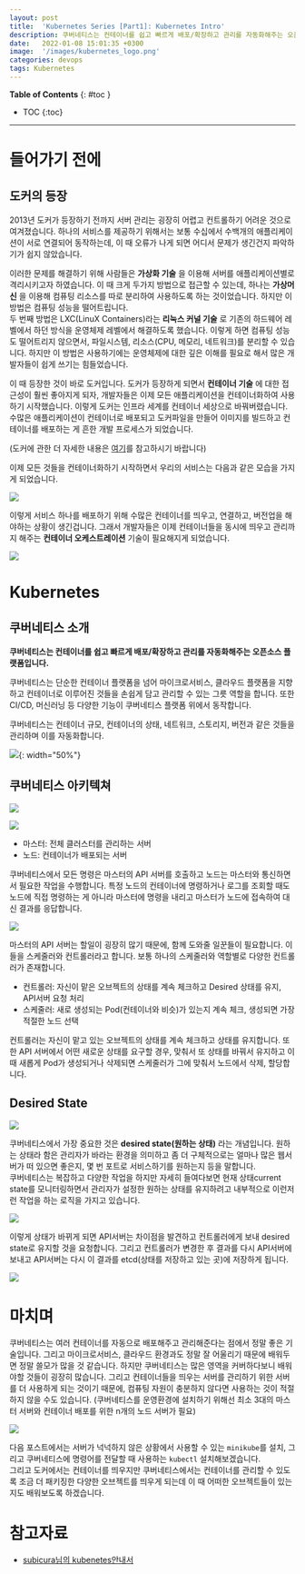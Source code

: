 ```yaml
---
layout: post
title:  'Kubernetes Series [Part1]: Kubernetes Intro'
description: 쿠버네티스는 컨테이너를 쉽고 빠르게 배포/확장하고 관리를 자동화해주는 오픈소스 플랫폼입니다.  
date:   2022-01-08 15:01:35 +0300
image:  '/images/kubernetes_logo.png'
categories: devops
tags: Kubernetes
---
```


**Table of Contents**
{: #toc }
*  TOC
{:toc}

---

# 들어가기 전에

## 도커의 등장
2013년 도커가 등장하기 전까지 서버 관리는 굉장히 어렵고 컨트롤하기 어려운 것으로 여겨졌습니다. 하나의 서비스를 제공하기 위해서는 보통 수십에서 수백개의 애플리케이션이 서로 연결되어 동작하는데, 이 때 오류가 나게 되면 어디서 문제가 생긴건지 파악하기가 쉽지 않았습니다.  

이러한 문제를 해결하기 위해 사람들은 __가상화 기술__ 을 이용해 서버를 애플리케이션별로 격리시키고자 하였습니다. 이 때 크게 두가지 방법으로 접근할 수 있는데, 하나는 __가상머신__ 을 이용해 컴퓨팅 리소스를 따로 분리하여 사용하도록 하는 것이었습니다. 하지만 이 방법은 컴퓨팅 성능을 떨어트립니다.  
두 번째 방법은 LXC(LinuX Containers)라는 __리눅스 커널 기술__ 로 기존의 하드웨어 레벨에서 하던 방식을 운영체제 레벨에서 해결하도록 했습니다. 이렇게 하면 컴퓨팅 성능도 떨어트리지 않으면서, 파일시스템, 리소스(CPU, 메모리, 네트워크)를 분리할 수 있습니다. 하지만 이 방법은 사용하기에는 운영체제에 대한 깊은 이해를 필요로 해서 많은 개발자들이 쉽게 쓰기는 힘들었습니다.  

이 때 등장한 것이 바로 도커입니다. 도커가 등장하게 되면서 __컨테이너 기술__ 에 대한 접근성이 훨씬 좋아지게 되자, 개발자들은 이제 모든 애플리케이션을 컨테이너화하여 사용하기 시작했습니다. 이렇게 도커는 인프라 세계를 컨테이너 세상으로 바꿔버렸습니다. 수많은 애플리케이션이 컨테이너로 배포되고 도커파일을 만들어 이미지를 빌드하고 컨테이너를 배포하는 게 흔한 개발 프로세스가 되었습니다.  

(도커에 관한 더 자세한 내용은 [여기]()를 참고하시기 바랍니다)

이제 모든 것들을 컨테이너화하기 시작하면서 우리의 서비스는 다음과 같은 모습을 가지게 되었습니다.  

![](/images/kube_1.png)  

이렇게 서비스 하나를 배포하기 위해 수많은 컨테이너를 띄우고, 연결하고, 버전업을 해야하는 상황이 생긴겁니다. 그래서 개발자들은 이제 컨테이너들을 동시에 띄우고 관리까지 해주는 __컨테이너 오케스트레이션__ 기술이 필요해지게 되었습니다.  

![](/images/kube_2.png) 

# Kubernetes

## 쿠버네티스 소개

__쿠버네티스는 컨테이너를 쉽고 빠르게 배포/확장하고 관리를 자동화해주는 오픈소스 플랫폼입니다.__  

쿠버네티스는 단순한 컨테이너 플랫폼을 넘어 마이크로서비스, 클라우드 플랫폼을 지향하고 컨테이너로 이루어진 것들을 손쉽게 담고 관리할 수 있는 그릇 역할을 합니다. 또한 CI/CD, 머신러닝 등 다양한 기능이 쿠버네티스 플랫폼 위에서 동작합니다.  

쿠버네티스는 컨테이너 규모, 컨테이너의 상태, 네트워크, 스토리지, 버전과 같은 것들을 관리하며 이를 자동화합니다.  

![](/images/kube_3.png){: width="50%"}

## 쿠버네티스 아키텍쳐  

![](/images/kube_23.svg)  

![](/images/kube_5.png) 

- 마스터: 전체 클러스터를 관리하는 서버
- 노드: 컨테이너가 배포되는 서버

쿠버네티스에서 모든 명령은 마스터의 API 서버를 호출하고 노드는 마스터와 통신하면서 필요한 작업을 수행합니다. 특정 노드의 컨테이너에 명령하거나 로그를 조회할 때도 노드에 직접 명령하는 게 아니라 마스터에 명령을 내리고 마스터가 노드에 접속하여 대신 결과를 응답합니다.  

![](/images/kube_4.png)  

마스터의 API 서버는 할일이 굉장히 많기 때문에, 함께 도와줄 일꾼들이 필요합니다. 이들을 스케줄러와 컨트롤러라고 합니다. 보통 하나의 스케줄러와 역할별로 다양한 컨트롤러가 존재합니다.  

- 컨트롤러: 자신이 맡은 오브젝트의 상태를 계속 체크하고 Desired 상태를 유지, API서버 요청 처리
- 스케줄러: 새로 생성되는 Pod(컨테이너와 비슷)가 있는지 계속 체크, 생성되면 가장 적절한 노드 선택

컨트롤러는 자신이 맡고 있는 오브젝트의 상태를 계속 체크하고 상태를 유지합니다. 또한 API 서버에서 어떤 새로운 상태를 요구할 경우, 맞춰서 또 상태를 바꿔서 유지하고 이 때 새롭게 Pod가 생성되거나 삭제되면 스케줄러가 그에 맞춰서 노드에서 삭제, 할당합니다.   

## Desired State

![](/images/kube_6.png)

쿠버네티스에서 가장 중요한 것은 __desired state(원하는 상태)__ 라는 개념입니다. 원하는 상태라 함은 관리자가 바라는 환경을 의미하고 좀 더 구체적으로는 얼마나 많은 웹서버가 떠 있으면 좋은지, 몇 번 포트로 서비스하기를 원하는지 등을 말합니다.  
쿠버네티스는 복잡하고 다양한 작업을 하지만 자세히 들여다보면 현재 상태current state를 모니터링하면서 관리자가 설정한 원하는 상태를 유지하려고 내부적으로 이런저런 작업을 하는 로직을 가지고 있습니다.  

![](/images/kube_7.png)

이렇게 상태가 바뀌게 되면 API서버는 차이점을 발견하고 컨트롤러에게 보내 desired state로 유지할 것을 요청합니다. 그리고 컨트롤러가 변경한 후 결과를 다시 API서버에 보내고 API서버는 다시 이 결과를 etcd(상태를 저장하고 있는 곳)에 저장하게 됩니다.  

![](/images/kube_8.png)

# 마치며

쿠버네티스는 여러 컨테이너를 자동으로 배포해주고 관리해준다는 점에서 정말 좋은 기술입니다. 그리고 마이크로서비스, 클라우드 환경과도 정말 잘 어울리기 때문에 배워두면 정말 쓸모가 많을 것 같습니다. 하지만 쿠버네티스는 많은 영역을 커버하다보니 배워야할 것들이 굉장히 많습니다. 그리고 컨테이너들을 띄우는 서버를 관리하기 위한 서버를 더 사용하게 되는 것이기 때문에, 컴퓨팅 자원이 충분하지 않다면 사용하는 것이 적절하지 않을 수도 있습니다. (쿠버네티스를 운영환경에 설치하기 위해선 최소 3대의 마스터 서버와 컨테이너 배포를 위한 n개의 노드 서버가 필요)

![](/images/kube_9.png)  

다음 포스트에서는 서버가 넉넉하지 않은 상황에서 사용할 수 있는 `minikube`를 설치, 그리고 쿠버네티스에 명령어를 전달할 때 사용하는 `kubectl` 설치해보겠습니다.  
그리고 도커에서는 컨테이너를 띄우지만 쿠버네티스에서는 컨테이너를 관리할 수 있도록 조금 더 패키징한 다양한 오브젝트를 띄우게 되는데 이 때 어떠한 오브젝트들이 있는지도 배워보도록 하겠습니다.  


# 참고자료  
- [subicura님의 kubenetes안내서](https://subicura.com/2019/05/19/kubernetes-basic-1.html)
